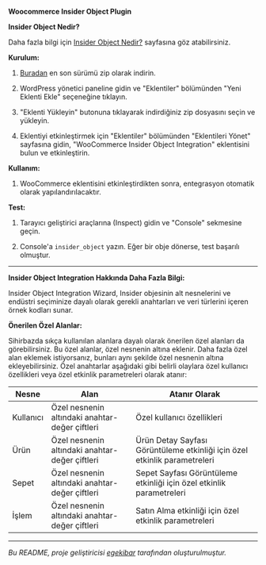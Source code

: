 **Woocommerce Insider Object Plugin**

**Insider Object Nedir?**

Daha fazla bilgi için [Insider Object Nedir?](#) sayfasına göz atabilirsiniz.

**Kurulum:**

1. [Buradan](https://github.com/egekibar/woocommerce-insider-object-integration/releases) en son sürümü zip olarak indirin.

2. WordPress yönetici paneline gidin ve "Eklentiler" bölümünden "Yeni Eklenti Ekle" seçeneğine tıklayın.

3. "Eklenti Yükleyin" butonuna tıklayarak indirdiğiniz zip dosyasını seçin ve yükleyin.

4. Eklentiyi etkinleştirmek için "Eklentiler" bölümünden "Eklentileri Yönet" sayfasına gidin, "WooCommerce Insider Object Integration" eklentisini bulun ve etkinleştirin.

**Kullanım:**

1. WooCommerce eklentisini etkinleştirdikten sonra, entegrasyon otomatik olarak yapılandırılacaktır.

**Test:**

1. Tarayıcı geliştirici araçlarına (Inspect) gidin ve "Console" sekmesine geçin.

2. Console'a `insider_object` yazın. Eğer bir obje dönerse, test başarılı olmuştur.

---

**Insider Object Integration Hakkında Daha Fazla Bilgi:**

Insider Object Integration Wizard, Insider objesinin alt nesnelerini ve endüstri seçiminize dayalı olarak gerekli anahtarları ve veri türlerini içeren örnek kodları sunar.

**Önerilen Özel Alanlar:**

Sihirbazda sıkça kullanılan alanlara dayalı olarak önerilen özel alanları da görebilirsiniz. Bu özel alanlar, özel nesnenin altına eklenir. Daha fazla özel alan eklemek istiyorsanız, bunları aynı şekilde özel nesnenin altına ekleyebilirsiniz. Özel anahtarlar aşağıdaki gibi belirli olaylara özel kullanıcı özellikleri veya özel etkinlik parametreleri olarak atanır:

| Nesne        | Alan             | Atanır Olarak          |
|--------------|------------------|------------------------|
| Kullanıcı     | Özel nesnenin altındaki anahtar-değer çiftleri | Özel kullanıcı özellikleri |
| Ürün        | Özel nesnenin altındaki anahtar-değer çiftleri | Ürün Detay Sayfası Görüntüleme etkinliği için özel etkinlik parametreleri |
| Sepet       | Özel nesnenin altındaki anahtar-değer çiftleri | Sepet Sayfası Görüntüleme etkinliği için özel etkinlik parametreleri |
| İşlem       | Özel nesnenin altındaki anahtar-değer çiftleri | Satın Alma etkinliği için özel etkinlik parametreleri |

---

*Bu README, proje geliştiricisi [egekibar](https://github.com/egekibar) tarafından oluşturulmuştur.*
